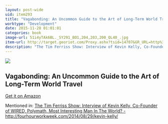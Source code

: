 ```yaml
---
layout: post-wide
uid: item293
title: "Vagabonding: An Uncommon Guide to the Art of Long-Term World Travel"
worktype: "Development"
date: 2015-11-28 01:01:01
categories: book
image-url: 51i4yTAk6BL._SY291_BO1,204,203,200_QL40_.jpg
item-url: http://target.georiot.com/Proxy.ashx?tsid=14707&GR_URL=http%3A%2F%2Fwww.amazon.com%2FVagabonding-Uncommon-Guide-Long-Term-Travel%2Fdp%2F0812992180
description: "The Tim Ferriss Show: Interview of Kevin Kelly, Co-Founder of WIRED, Polymath, Most Interesting Man In The World? - http://fourhourworkweek.com/2014/08/29/kevin-kelly/"
---
```

<a href="http://target.georiot.com/Proxy.ashx?tsid=14707&GR_URL=http%3A%2F%2Fwww.amazon.com%2FVagabonding-Uncommon-Guide-Long-Term-Travel%2Fdp%2F0812992180" target="blank"><img src="../../../../img/thumbs/51i4yTAk6BL._SY291_BO1,204,203,200_QL40_.jpg" class="prod-img"></a>
<h2>Vagabonding: An Uncommon Guide to the Art of Long-Term World Travel</h2>
<p><a href="http://target.georiot.com/Proxy.ashx?tsid=14707&GR_URL=http%3A%2F%2Fwww.amazon.com%2FVagabonding-Uncommon-Guide-Long-Term-Travel%2Fdp%2F0812992180" target="blank">Get it on Amazon</a><p>
<p>Mentioned in: <a href="http://fourhourworkweek.com/2014/08/29/kevin-kelly/" target="blank">The Tim Ferriss Show: Interview of Kevin Kelly, Co-Founder of WIRED, Polymath, Most Interesting Man In The World? - http://fourhourworkweek.com/2014/08/29/kevin-kelly/</a></p>
